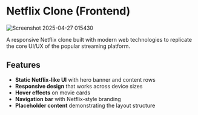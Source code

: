 # Netflix Clone (Frontend)

![Screenshot 2025-04-27 015430](https://github.com/user-attachments/assets/62df19d6-4963-437d-904a-a1d7d220e2bb)

A responsive Netflix clone built with modern web technologies to replicate the core UI/UX of the popular streaming platform.

## Features

- **Static Netflix-like UI** with hero banner and content rows
- **Responsive design** that works across device sizes
- **Hover effects** on movie cards
- **Navigation bar** with Netflix-style branding
- **Placeholder content** demonstrating the layout structure
